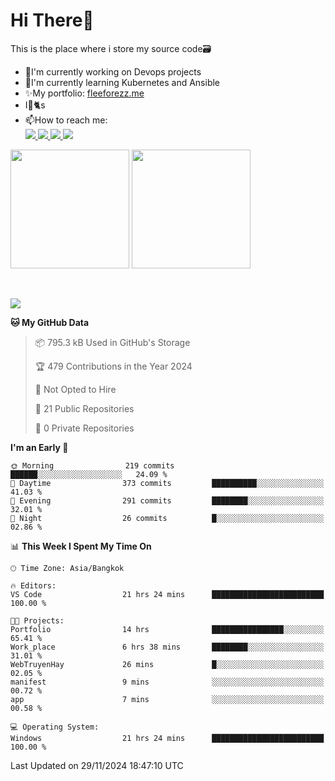 # Hi There👋

This is the place where i store my source code🗃️
<ul>
    <li>🔭I'm currently working on Devops projects</li>
    <li>🌿I'm currently learning Kubernetes and Ansible</li>
    <li>✨My portfolio: <a href="https://fleeforezz.site" target="_blank">fleeforezz.me</a> </li>
    <li>I💖🐈s</li>
    <li>📫How to reach me: </li>
    <a href="https://www.facebook.com/profile.php?id=100091778170480" target="_blank">
        <img src="https://img.shields.io/badge/Facebook-1877F2?style=for-the-badge&logo=facebook&logoColor=white">
    </a>
    <a href="https://www.instagram.com/tmn_nhat/" target="_blank">
        <img src="https://img.shields.io/badge/Instagram-E4405F?style=for-the-badge&logo=instagram&logoColor=white">
    </a>
    <a href="https://www.linkedin.com/in/nh%E1%BA%ADt-tr%C6%B0%C6%A1ng-420723278/" target="_blank">
        <img src="https://img.shields.io/badge/LinkedIn-0077B5?style=for-the-badge&logo=linkedin&logoColor=white">
    </a>
    <a href="https://fleeforezz.site" target="_blank">
        <img src="https://img.shields.io/badge/🦄 Portfolio-e0e0e0?style=for-the-badge&logo=&logoColor=080A13">
    </a>
</ul>

<div>
    <img height="190em" align="center" src="https://github-readme-stats.vercel.app/api?username=Fleeforezz&show_icons=true&theme=radical" />
    <img height="190em" align="center" src="https://github-readme-stats.vercel.app/api/top-langs/?username=fleeforezz&layout=compact&theme=nightowl" />
</div>
<br></br>
<p align="left">
  <a href="https://skillicons.dev">
    <img src="https://skillicons.dev/icons?i=aws,git,kubernetes,docker,terraform,jenkins,gitlab,ansible,grafana,bash,nginx" />
  </a>
</p>

<!--START_SECTION:waka-->
**🐱 My GitHub Data** 

> 📦 795.3 kB Used in GitHub's Storage 
 > 
> 🏆 479 Contributions in the Year 2024
 > 
> 🚫 Not Opted to Hire
 > 
> 📜 21 Public Repositories 
 > 
> 🔑 0 Private Repositories 
 > 
**I'm an Early 🐤** 

```text
🌞 Morning                219 commits         ██████░░░░░░░░░░░░░░░░░░░   24.09 % 
🌆 Daytime                373 commits         ██████████░░░░░░░░░░░░░░░   41.03 % 
🌃 Evening                291 commits         ████████░░░░░░░░░░░░░░░░░   32.01 % 
🌙 Night                  26 commits          █░░░░░░░░░░░░░░░░░░░░░░░░   02.86 % 
```


📊 **This Week I Spent My Time On** 

```text
🕑︎ Time Zone: Asia/Bangkok

🔥 Editors: 
VS Code                  21 hrs 24 mins      █████████████████████████   100.00 % 

🐱‍💻 Projects: 
Portfolio                14 hrs              ████████████████░░░░░░░░░   65.41 % 
Work_place               6 hrs 38 mins       ████████░░░░░░░░░░░░░░░░░   31.01 % 
WebTruyenHay             26 mins             █░░░░░░░░░░░░░░░░░░░░░░░░   02.05 % 
manifest                 9 mins              ░░░░░░░░░░░░░░░░░░░░░░░░░   00.72 % 
app                      7 mins              ░░░░░░░░░░░░░░░░░░░░░░░░░   00.58 % 

💻 Operating System: 
Windows                  21 hrs 24 mins      █████████████████████████   100.00 % 
```


 Last Updated on 29/11/2024 18:47:10 UTC
<!--END_SECTION:waka-->
